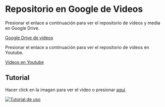 # Repositorio en Google de Videos

Presionar el enlace a continuación para ver el repositorio de videos y media en Google Drive.

[Google Drive de videos](https://drive.google.com/drive/folders/1SIaw9U1qSuY1zaGESRhfo3ztOcMoPJ9t?usp=sharing)

Presionar el enlace a continuación para ver el repositorio de videos en Youtube.

[Videos en Youtube](https://www.youtube.com/@rod19131/videos)

## Tutorial
Hacer click en la imagen para ver el video o presionar [aquí](https://www.youtube.com/watch?v=NRyqSaVxjK0).

[![Tutorial de uso](https://img.youtube.com/vi/NRyqSaVxjK0/0.jpg)](https://www.youtube.com/watch?v=NRyqSaVxjK0)

